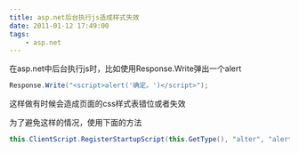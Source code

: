 ```yaml
---
title: asp.net后台执行js造成样式失效
date: 2011-01-12 17:49:00
tags:
    - asp.net
---
```


在asp.net中后台执行js时，比如使用Response.Write弹出一个alert

~~~csharp
Response.Write("<script>alert('确定。')</script>");
~~~

这样做有时候会造成页面的css样式表错位或者失效

为了避免这样的情况，使用下面的方法

~~~ csharp
this.ClientScript.RegisterStartupScript(this.GetType(), "alter", "alert('确定。');", true);
~~~